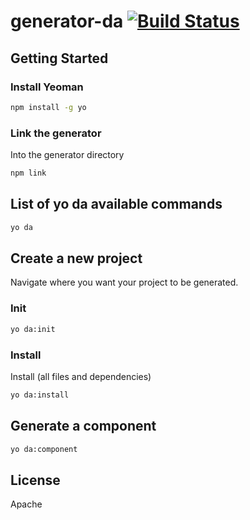 # generator-da [![Build Status](https://secure.travis-ci.org/BastienZag/generator-da.png?branch=master)](https://travis-ci.org/BastienZag/generator-da)

## Getting Started

### Install Yeoman

```bash
npm install -g yo
```

### Link the generator

Into the generator directory
```bash
npm link
```

## List of yo da available commands

```bash
yo da
```

## Create a new project

Navigate where you want your project to be generated.

### Init

```bash
yo da:init
```

### Install

Install (all files and dependencies)
```bash
yo da:install
```

## Generate a component

```bash
yo da:component
```

## License

Apache
